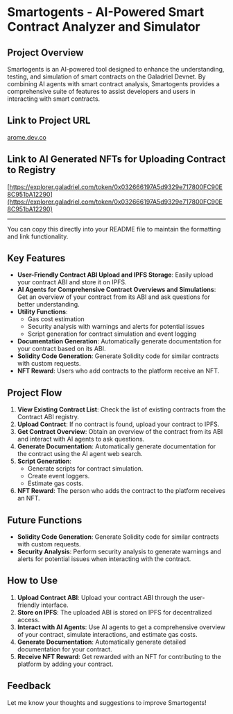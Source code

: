 # Smartogents - AI-Powered Smart Contract Analyzer and Simulator

## Project Overview

Smartogents is an AI-powered tool designed to enhance the understanding, testing, and simulation of smart contracts on the Galadriel Devnet. By combining AI agents with smart contract analysis, Smartogents provides a comprehensive suite of features to assist developers and users in interacting with smart contracts.


## Link to Project URL
[arome.dev.co](https://arome.dev.co)

## Link to AI Generated NFTs for Uploading Contract to Registry
[https://explorer.galadriel.com/token/0x032666197A5d9329e717800FC90E8C951bA12290](https://explorer.galadriel.com/token/0x032666197A5d9329e717800FC90E8C951bA12290)

---

You can copy this directly into your README file to maintain the formatting and link functionality.



## Key Features

- **User-Friendly Contract ABI Upload and IPFS Storage**: Easily upload your contract ABI and store it on IPFS.
- **AI Agents for Comprehensive Contract Overviews and Simulations**: Get an overview of your contract from its ABI and ask questions for better understanding.
- **Utility Functions**:
  - Gas cost estimation
  - Security analysis with warnings and alerts for potential issues
  - Script generation for contract simulation and event logging
- **Documentation Generation**: Automatically generate documentation for your contract based on its ABI.
- **Solidity Code Generation**: Generate Solidity code for similar contracts with custom requests.
- **NFT Reward**: Users who add contracts to the platform receive an NFT.

## Project Flow

1. **View Existing Contract List**: Check the list of existing contracts from the Contract ABI registry.
2. **Upload Contract**: If no contract is found, upload your contract to IPFS.
3. **Get Contract Overview**: Obtain an overview of the contract from its ABI and interact with AI agents to ask questions.
4. **Generate Documentation**: Automatically generate documentation for the contract using the AI agent web search.
5. **Script Generation**:
   - Generate scripts for contract simulation.
   - Create event loggers.
   - Estimate gas costs.
6. **NFT Reward**: The person who adds the contract to the platform receives an NFT.

## Future Functions

- **Solidity Code Generation**: Generate Solidity code for similar contracts with custom requests.
- **Security Analysis**: Perform security analysis to generate warnings and alerts for potential issues when interacting with the contract.

## How to Use

1. **Upload Contract ABI**: Upload your contract ABI through the user-friendly interface.
2. **Store on IPFS**: The uploaded ABI is stored on IPFS for decentralized access.
3. **Interact with AI Agents**: Use AI agents to get a comprehensive overview of your contract, simulate interactions, and estimate gas costs.
4. **Generate Documentation**: Automatically generate detailed documentation for your contract.
5. **Receive NFT Reward**: Get rewarded with an NFT for contributing to the platform by adding your contract.

## Feedback

Let me know your thoughts and suggestions to improve Smartogents!

